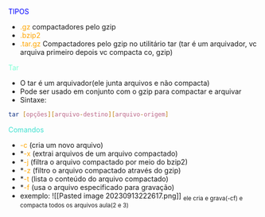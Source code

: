 <span style="color:blue">TIPOS</span>
* <span style="color:orange">.gz</span>  compactadores pelo gzip
* <span style="color:orange">.bzip2</span>
* <span style="color:orange">.tar.gz</span> Compactadores pelo gzip no utilitário tar (tar é um arquivador, vc arquiva primeiro depois vc compacta co, gzip)

<span style="color:aquamarine">Tar</span>
*  O tar é um arquivador(ele junta arquivos e não compacta)
* Pode ser usado em conjunto com o gzip para compactar e arquivar
* Sintaxe:

```bash
tar [opções][arquivo-destino][arquivo-origem]
```

<span style="color:turquoise">Comandos</span>
* <span style="color:orange">-c</span> (cria um novo arquivo)
* *<span style="color:orange">-x</span> (extrai arquivos de um arquivo compactado)
* *<span style="color:orange">-j</span> (filtra o arquivo compactado  por meio do bzip2)
* *<span style="color:orange">-z</span> (filtro o arquivo compactado através do gzip)
* *<span style="color:orange">-t</span> (lista o conteúdo do arquivo compactado)
* *<span style="color:orange">-f</span> (usa o arquivo especificado para gravação)
* exemplo:
	![[Pasted image 20230913222617.png]]
		<sub>ele cria e grava(-cf) e compacta todos os arquivos aula(2 e 3)</sub>
	




			 
